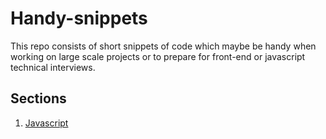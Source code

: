 # Handy-snippets
This repo consists of short snippets of code which maybe be handy when working on large scale projects or to prepare for front-end or javascript technical interviews. 

## Sections

1. [Javascript](/javascript)
